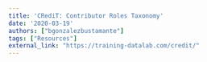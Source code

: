 ```yaml
---
title: 'CRediT: Contributor Roles Taxonomy'
date: '2020-03-19'
authors: ["bgonzalezbustamante"]
tags: ["Resources"]
external_link: "https://training-datalab.com/credit/"
---
```


